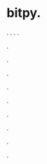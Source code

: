 # bitpy.
.
.
.
.












.






















































.
























.



























.

















































































.































































.































































































.















.


































































.







































